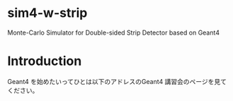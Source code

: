 # sim4-w-strip
Monte-Carlo Simulator for Double-sided Strip Detector based on Geant4

# Introduction

Geant4 を始めたいってひとは以下のアドレスのGeant4 講習会のページを見てください。
